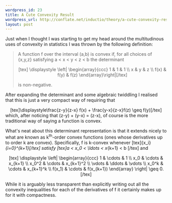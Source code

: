 ```yaml
--- 
wordpress_id: 23
title: A Cute Convexity Result
wordpress_url: http://conflate.net/inductio/theory/a-cute-convexity-result/
layout: post
---
```

Just when I thought I was starting to get my head around the multitudinous uses of convexity in statistics I was thrown by the following definition:

> A function f over the interval (a,b) is convex if, for all choices of {x,y,z} 
> satisfying a < x < y < z < b the determinant 
>
> <center>[tex] \displaystyle \left| \begin{array}{ccc} 1 & 1 & 1 \\ x & y & z \\ f(x) & f(y) & f(z) \end{array}\right|[/tex]</center>
>
> is non-negative.

After expanding the determinant and some algebraic twiddling I realised that this is just a very compact way of requiring that
<center>
[tex]\displaystyle\frac{z-y}{z-x} f(x) + \frac{y-x}{z-x}f(z) \geq f(y)[/tex]
</center> 
which, after noticing that (z-y) + (y-x) = (z-x), of course is the more traditional way of saying a function is convex.

What's neat about this determinant representation is that it extends nicely to what are known as k<sup>th</sup>-order convex functions (ones whose derivatives up to order k are convex). Specifically, f is k-convex whenever [tex]\{x_i\}_{i=0}^{k+1}[/tex] satisfy [tex]a < x_0 < \ldots < x_{k+1} < b [/tex] and 
<center>
[tex] \displaystyle \left| 
       \begin{array}{ccc} 
          1    & \cdots & 1 \\ 
          x_0 & \cdots & x_{k+1} \\ 
          x_0^2 & \cdots & x_{k+1}^2 \\
          \vdots & \ddots & \vdots \\
          x_0^k & \cdots & x_{k+1}^k \\
          f(x_1) &  \cdots & f(x_{k+1}) 
     \end{array} \right| \geq 0.[/tex]
</center>

While it is arguably less transparent than explicitly writing out all the convexity inequalities for each of the derivatives of f it certainly makes up for it with compactness.
